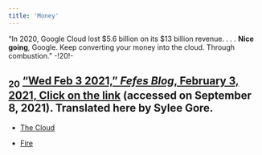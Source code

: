 ```yaml
---
title: 'Money'
---
```

“In 2020, Google Cloud lost $5.6
billion on its $13 billion revenue. . . . **Nice**
**going**, Google. Keep converting your money
into the cloud. Through combustion.” -!20!-
## <sub class="subscript">**20**</sub> [“Wed Feb 3 2021,” _Fefes Blog_, February 3, 2021, Click on the link](https://blog.fefe.de/?ts=9ee433ae) (accessed on September 8, 2021). Translated here by Sylee Gore.

* [The Cloud](Clouds_en)

* [Fire](Fire_en)

